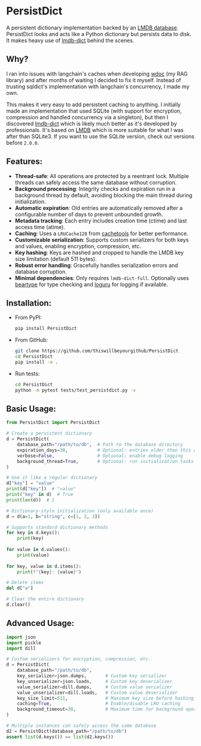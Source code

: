 # PersistDict

A persistent dictionary implementation backed by an [LMDB database](https://en.wikipedia.org/wiki/Lightning_Memory-Mapped_Database). PersistDict looks and acts like a Python dictionary but persists data to disk. It makes heavy use of [lmdb-dict](https://github.com/uchicago-dsi/lmdb-dict) behind the scenes.

## Why?

I ran into issues with langchain's caches when developing [wdoc](https://github.com/thiswillbeyourgithub/WDoc) (my RAG library) and after months of waiting I decided to fix it myself. Instead of trusting sqldict's implementation with langchain's concurrency, I made my own.

This makes it very easy to add persistent caching to anything. I initially made an implementation that used SQLite (with support for encryption, compression and handled concurrency via a singleton), but then I discovered [lmdb-dict](https://github.com/uchicago-dsi/lmdb-dict) which is likely much better as it's developed by professionals. It's based on [LMDB](https://en.wikipedia.org/wiki/LMDB) which is more suitable for what I was after than SQLite3. If you want to use the SQLite version, check out versions before `2.0.0`.

## Features:
- **Thread-safe**: All operations are protected by a reentrant lock. Multiple threads can safely access the same database without corruption.
- **Background processing**: Integrity checks and expiration run in a background thread by default, avoiding blocking the main thread during initialization.
- **Automatic expiration**: Old entries are automatically removed after a configurable number of days to prevent unbounded growth.
- **Metadata tracking**: Each entry includes creation time (ctime) and last access time (atime).
- **Caching**: Uses a `LRUCache128` from [cachetools](https://github.com/tkem/cachetools/) for better performance.
- **Customizable serialization**: Supports custom serializers for both keys and values, enabling encryption, compression, etc.
- **Key hashing**: Keys are hashed and cropped to handle the LMDB key size limitation (default 511 bytes).
- **Robust error handling**: Gracefully handles serialization errors and database corruption.
- **Minimal dependencies**: Only requires `lmdb-dict-full`. Optionally uses [beartype](https://github.com/beartype/beartype/) for type checking and [loguru](https://loguru.readthedocs.io/) for logging if available.


## Installation:
* From PyPI:
  ```bash
  pip install PersistDict
  ```
* From GitHub:
  ```bash
  git clone https://github.com/thiswillbeyourgithub/PersistDict
  cd PersistDict
  pip install -e .
  ```
* Run tests:
  ```bash
  cd PersistDict
  python -m pytest tests/test_persistdict.py -v
  ```

## Basic Usage:

```python
from PersistDict import PersistDict

# Create a persistent dictionary
d = PersistDict(
    database_path="/path/to/db",  # Path to the database directory
    expiration_days=30,           # Optional: entries older than this will be removed
    verbose=False,                # Optional: enable debug logging
    background_thread=True,       # Optional: run initialization tasks in background
)

# Use it like a regular dictionary
d["key"] = "value"
print(d["key"])  # "value"
print("key" in d)  # True
print(len(d))  # 1

# Dictionary-style initialization (only available once)
d = d(a=1, b="string", c=[1, 2, 3])

# Supports standard dictionary methods
for key in d.keys():
    print(key)
    
for value in d.values():
    print(value)
    
for key, value in d.items():
    print(f"{key}: {value}")

# Delete items
del d["a"]

# Clear the entire dictionary
d.clear()
```

## Advanced Usage:

```python
import json
import pickle
import dill

# Custom serializers for encryption, compression, etc.
d = PersistDict(
    database_path="/path/to/db",
    key_serializer=json.dumps,       # Custom key serializer
    key_unserializer=json.loads,     # Custom key deserializer
    value_serializer=dill.dumps,     # Custom value serializer
    value_unserializer=dill.loads,   # Custom value deserializer
    key_size_limit=511,              # Maximum key size before hashing
    caching=True,                    # Enable/disable LRU caching
    background_timeout=30,           # Maximum time for background operations
)

# Multiple instances can safely access the same database
d2 = PersistDict(database_path="/path/to/db")
assert list(d.keys()) == list(d2.keys())
```
